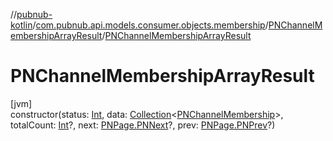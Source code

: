 //[pubnub-kotlin](../../../index.md)/[com.pubnub.api.models.consumer.objects.membership](../index.md)/[PNChannelMembershipArrayResult](index.md)/[PNChannelMembershipArrayResult](-p-n-channel-membership-array-result.md)

# PNChannelMembershipArrayResult

[jvm]\
constructor(status: [Int](https://kotlinlang.org/api/latest/jvm/stdlib/kotlin/-int/index.html), data: [Collection](https://kotlinlang.org/api/latest/jvm/stdlib/kotlin.collections/-collection/index.html)&lt;[PNChannelMembership](../-p-n-channel-membership/index.md)&gt;, totalCount: [Int](https://kotlinlang.org/api/latest/jvm/stdlib/kotlin/-int/index.html)?, next: [PNPage.PNNext](../../../../pubnub-kotlin/com.pubnub.api.models.consumer.objects/-p-n-page/-p-n-next/index.md)?, prev: [PNPage.PNPrev](../../../../pubnub-kotlin/com.pubnub.api.models.consumer.objects/-p-n-page/-p-n-prev/index.md)?)
